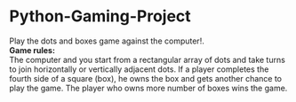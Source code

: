 # Python-Gaming-Project
				
Play the dots and boxes game against the computer!.<br>
<b>Game rules:</b><br>
The computer and you start from a rectangular array of dots and take turns to join horizontally or vertically adjacent dots. If a player completes the fourth side of a square (box), he owns the box and gets another chance to play the game.
The player who owns more number of boxes wins the game. 





